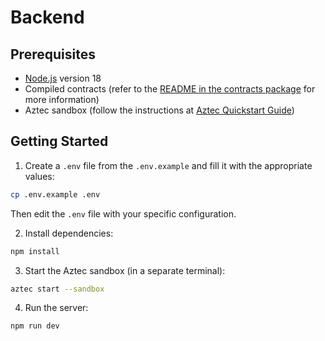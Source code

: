 # Backend

## Prerequisites

- [Node.js](https://nodejs.org/en/download) version 18
- Compiled contracts (refer to the [README in the contracts package](../contracts/README.md) for more information)
- Aztec sandbox (follow the instructions at [Aztec Quickstart Guide](https://docs.aztec.network/guides/developer_guides/getting_started/quickstart))

## Getting Started

1. Create a `.env` file from the `.env.example` and fill it with the appropriate values:

```bash
cp .env.example .env
```

Then edit the `.env` file with your specific configuration.

2. Install dependencies:

```bash
npm install
```

3. Start the Aztec sandbox (in a separate terminal):

```bash
aztec start --sandbox
```

4. Run the server:

```bash
npm run dev
```
